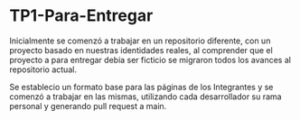 # TP1-Para-Entregar
Inicialmente se comenzó a trabajar en un repositorio diferente, con un proyecto basado en 
nuestras identidades reales, al comprender que el proyecto a para entregar debia ser ficticio se migraron todos los avances al repositorio actual.

Se establecio un formato base para las páginas de los Integrantes y se comenzó a trabajar en las mismas, utilizando cada desarrollador su rama personal y generando pull request a main.
